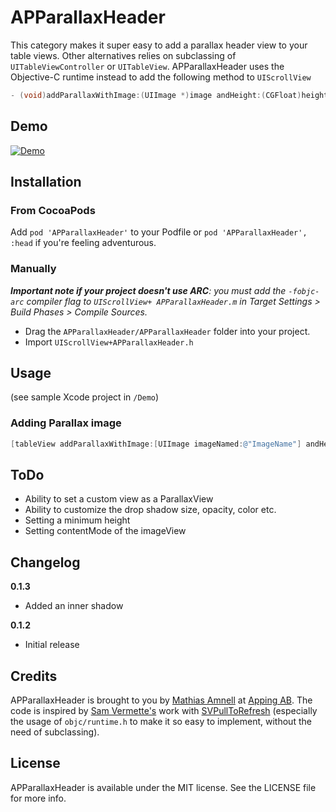 # APParallaxHeader

This category makes it super easy to add a parallax header view to your table views. Other alternatives relies on subclassing of `UITableViewController` or `UITableView`. APParallaxHeader uses the Objective-C runtime instead to add the following method to `UIScrollView`

```objective-c
- (void)addParallaxWithImage:(UIImage *)image andHeight:(CGFloat)height;
```


## Demo

[![Demo](https://raw.github.com/apping/APParallaxHeader/gh-pages/images/MovieScreenshot.png)](http://www.youtube.com/watch?v=7-JMdapWXGU)


## Installation

### From CocoaPods

Add `pod 'APParallaxHeader'` to your Podfile or `pod 'APParallaxHeader', :head` if you're feeling adventurous.

### Manually

_**Important note if your project doesn't use ARC**: you must add the `-fobjc-arc` compiler flag to `UIScrollView+ APParallaxHeader.m` in Target Settings > Build Phases > Compile Sources._

* Drag the `APParallaxHeader/APParallaxHeader` folder into your project.
* Import `UIScrollView+APParallaxHeader.h`

## Usage

(see sample Xcode project in `/Demo`)

### Adding Parallax image

```objective-c
[tableView addParallaxWithImage:[UIImage imageNamed:@"ImageName"] andHeight:160];
```

## ToDo

* Ability to set a custom view as a ParallaxView
* Ability to customize the drop shadow size, opacity, color etc.
* Setting a minimum height
* Setting contentMode of the imageView

## Changelog

**0.1.3**

* Added an inner shadow

**0.1.2**

* Initial release

## Credits

APParallaxHeader is brought to you by [Mathias Amnell](http://twitter.com/amnell) at [Apping AB](http://apping.se). The code is inspired by [Sam Vermette's](http://samvermette.com) work with [SVPullToRefresh](https://github.com/samvermette/SVPullToRefresh) (especially the usage of `objc/runtime.h` to make it so easy to implement, without the need of subclassing).

## License
APParallaxHeader is available under the MIT license. See the LICENSE file for more info.